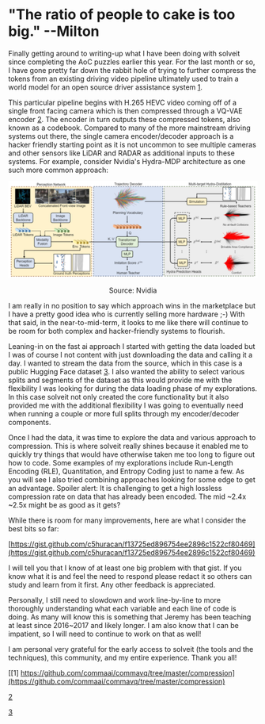 # "The ratio of people to cake is too big." --Milton

Finally getting around to writing-up what I have been doing with solveit since completing the AoC puzzles earlier this year. For the last month or so, I have gone pretty far down the rabbit hole of trying to further compress the tokens from an existing driving video pipeline ultimately used to train a world model for an open source driver assistance system [1](#1).

This particular pipeline begins with H.265 HEVC video coming off of a single front facing camera which is then compressed through a VQ-VAE encoder [2](#2). The encoder in turn outputs these compressed tokens, also known as a codebook. Compared to many of the more mainstream driving systems out there, the single camera encoder/decoder approach is a hacker friendly starting point as it is not uncommon to see multiple cameras and other sensors like LiDAR and RADAR as additional inputs to these systems. For example, consider Nvidia's Hydra-MDP architecture as one such more common approach:

![Nvidia Hydra Architecture](/images/hydra.png)
<p align="center">Source: Nvidia</p>

I am really in no position to say which approach wins in the marketplace but I have a pretty good idea who is currently selling more hardware ;-) With that said, in the near-to-mid-term, it looks to me like there will continue to be room for both complex and hacker-friendly systems to flourish.

Leaning-in on the fast ai approach I started with getting the data loaded but I was of course I not content with just downloading the data and calling it a day. I wanted to stream the data from the source, which in this case is a public Hugging Face dataset [3](#3). I also wanted the ability to select various splits and segments of the dataset as this would provide me with the flexibility I was looking for during the data loading phase of my explorations. In this case solveit not only created the core functionality but it also provided me with the additional flexibility I was going to eventually need when running a couple or more full splits through my encoder/decoder components.

Once I had the data, it was time to explore the data and various approach to compression. This is where solveit really shines because it enabled me to quickly try things that would have otherwise taken me too long to figure out how to code. Some examples of my explorations include Run-Length Encoding (RLE), Quantitation, and Entropy Coding just to name a few. As you will see I also tried combining approaches looking for some edge to get an advantage. Spoiler alert: It is challenging to get a high lossless compression rate on data that has already been encoded. The mid ~2.4x ~2.5x might be as good as it gets? 

While there is room for many improvements, here are what I consider the best bits so far:

[https://gist.github.com/c5huracan/f13725ed896754ee2896c1522cf80469](https://gist.github.com/c5huracan/f13725ed896754ee2896c1522cf80469)

I will tell you that I know of at least one big problem with that gist. If you know what it is and feel the need to respond please redact it so others can study and learn from it first. Any other feedback is appreciated.

Personally, I still need to slowdown and work line-by-line to more thoroughly understanding what each variable and each line of code is doing. As many will know this is something that Jeremy has been teaching at least since 2016~2017 and likely longer. I am also know that I can be impatient, so I will need to continue to work on that as well! 

I am personal very grateful for the early access to solveit (the tools and the techniques), this community, and my entire experience. Thank you all! 

[[1] https://github.com/commaai/commavq/tree/master/compression](https://github.com/commaai/commavq/tree/master/compression)

[2](https://arxiv.org/abs/1711.00937)

[3](https://huggingface.co/datasets/commaai/commavq)
